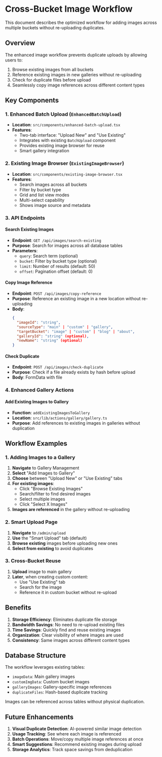 # Cross-Bucket Image Workflow

This document describes the optimized workflow for adding images across multiple buckets without re-uploading duplicates.

## Overview

The enhanced image workflow prevents duplicate uploads by allowing users to:
1. Browse existing images from all buckets
2. Reference existing images in new galleries without re-uploading
3. Check for duplicate files before upload
4. Seamlessly copy image references across different content types

## Key Components

### 1. Enhanced Batch Upload (`EnhancedBatchUpload`)
- **Location**: `src/components/enhanced-batch-upload.tsx`
- **Features**:
  - Two-tab interface: "Upload New" and "Use Existing"
  - Integrates with existing `BatchUpload` component
  - Provides existing image browser for reuse
  - Smart gallery integration

### 2. Existing Image Browser (`ExistingImageBrowser`)
- **Location**: `src/components/existing-image-browser.tsx`
- **Features**:
  - Search images across all buckets
  - Filter by bucket type
  - Grid and list view modes
  - Multi-select capability
  - Shows image source and metadata

### 3. API Endpoints

#### Search Existing Images
- **Endpoint**: `GET /api/images/search-existing`
- **Purpose**: Search for images across all database tables
- **Parameters**:
  - `query`: Search term (optional)
  - `bucket`: Filter by bucket type (optional)
  - `limit`: Number of results (default: 50)
  - `offset`: Pagination offset (default: 0)

#### Copy Image Reference
- **Endpoint**: `POST /api/images/copy-reference`
- **Purpose**: Reference an existing image in a new location without re-uploading
- **Body**:
  ```json
  {
    "imageId": "string",
    "sourceType": "main" | "custom" | "gallery",
    "targetBucket": "image" | "custom" | "blog" | "about",
    "galleryId": "string" (optional),
    "newName": "string" (optional)
  }
  ```

#### Check Duplicate
- **Endpoint**: `POST /api/images/check-duplicate`
- **Purpose**: Check if a file already exists by hash before upload
- **Body**: FormData with file

### 4. Enhanced Gallery Actions

#### Add Existing Images to Gallery
- **Function**: `addExistingImagesToGallery`
- **Location**: `src/lib/actions/gallery/gallery.ts`
- **Purpose**: Add references to existing images in galleries without duplication

## Workflow Examples

### 1. Adding Images to a Gallery

1. **Navigate** to Gallery Management
2. **Select** "Add Images to Gallery" 
3. **Choose** between "Upload New" or "Use Existing" tabs
4. **For existing images**:
   - Click "Browse Existing Images"
   - Search/filter to find desired images
   - Select multiple images
   - Click "Select X Images"
5. **Images are referenced** in the gallery without re-uploading

### 2. Smart Upload Page

1. **Navigate** to `/admin/upload`
2. **Use** the "Smart Upload" tab (default)
3. **Browse existing** images before uploading new ones
4. **Select from existing** to avoid duplicates

### 3. Cross-Bucket Reuse

1. **Upload** image to main gallery
2. **Later**, when creating custom content:
   - Use "Use Existing" tab
   - Search for the image
   - Reference it in custom bucket without re-upload

## Benefits

1. **Storage Efficiency**: Eliminates duplicate file storage
2. **Bandwidth Savings**: No need to re-upload existing files
3. **Time Savings**: Quickly find and reuse existing images
4. **Organization**: Clear visibility of where images are used
5. **Consistency**: Same images across different content types

## Database Structure

The workflow leverages existing tables:
- `imageData`: Main gallery images
- `customImgData`: Custom bucket images  
- `galleryImages`: Gallery-specific image references
- `duplicateFiles`: Hash-based duplicate tracking

Images can be referenced across tables without physical duplication.

## Future Enhancements

1. **Visual Duplicate Detection**: AI-powered similar image detection
2. **Usage Tracking**: See where each image is referenced
3. **Batch Operations**: Move/copy multiple image references at once
4. **Smart Suggestions**: Recommend existing images during upload
5. **Storage Analytics**: Track space savings from deduplication